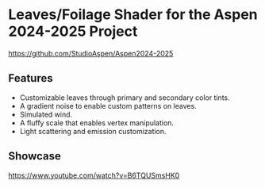 # Leaves/Foilage Shader for the Aspen 2024-2025 Project
https://github.com/StudioAspen/Aspen2024-2025

## Features
- Customizable leaves through primary and secondary color tints.
- A gradient noise to enable custom patterns on leaves.
- Simulated wind.
- A fluffy scale that enables vertex manipulation.
- Light scattering and emission customization.

## Showcase
https://www.youtube.com/watch?v=B6TQUSmsHK0
